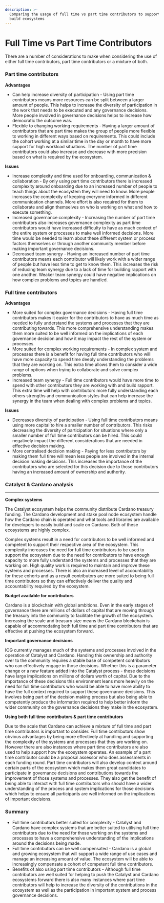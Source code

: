 ```yaml
---
description: >-
  Comparing the usage of full time vs part time contributors to support and
  build ecosystems
---
```


# Full Time vs Part Time Contributors



There are a number of considerations to make when considering the use of either full time contributors, part time contributors or a mixture of both.



### Part time contributors



**Advantages**

* Can help increase diversity of participation - Using part time contributors means more resources can be split between a larger amount of people. This helps to increase the diversity of participation in the work that needs to be executed and any governance decisions. More people involved in governance decisions helps to increase how democratic the outcome was.
* Flexible to changing working requirements - Having a larger amount of contributors that are part time makes the group of people more flexible to working in different ways based on requirements. This could include the cohort working at a similar time in the day or month to have more support for high workload situations. The number of part time contributors could also increase and decrease with more precision based on what is required by the ecosystem.



**Issues**

* Increase complexity and time used for onboarding, communication & collaboration - By only using part time contributors there is increased complexity around onboarding due to an increased number of people to teach things about the ecosystem they will need to know. More people increases the complexity of keeping everyone informed in different communication channels. More effort is also required for them to collaborate and align themselves on who is working on what and how to execute something.
* Increased governance complexity - Increasing the number of part time contributors also increases governance complexity as part time contributors would have increased difficulty to have as much context of the entire system or processes to make well informed decisions. More time would be needed to learn about these different system or process factors themselves or through another community member before making important governance decisions.
* Decreased team synergy - Having an increased number of part time contributors means each contributor will likely work with a wider range of people but have less time to get to know them. This increases the risk of reducing team synergy due to a lack of time for building rapport with one another. Weaker team synergy could have negative implications on how complex problems and topics are handled.



### Full time contributors



**Advantages**

* More suited for complex governance decisions - Having full time contributors makes it easier for the contributors to have as much time as needed to fully understand the systems and processes that they are contributing towards. This more comprehensive understanding makes them more suited to be well informed on the implications of each governance decision and how it may impact the rest of the system or processes.
* More suited for complex working requirements - In complex system and processes there is a benefit for having full time contributors who will have more capacity to spend time deeply understanding the problems that they are working on. This extra time allows them to consider a wide range of options when trying to collaborate and solve complex problems.
* Increased team synergy - Full time contributors would have more time to spend with other contributors they are working with and build rapport. This extra time will help with contributors more fully understanding each others strengths and communication styles that can help increase the synergy in the team when dealing with complex problems and topics.



**Issues**

* Decreases diversity of participation - Using full time contributors means using more capital to hire a smaller number of contributors. This risks decreasing the diversity of participation for situations where only a smaller number of full time contributors can be hired. This could negatively impact the different considerations that are needed in effective decision making.
* More centralised decision making - Paying for less contributors by making them full time will mean less people are involved in the internal decision making decisions. This increases the importance of the contributors who are selected for this decision due to those contributors having an increased amount of ownership and authority.



### **Catalyst & Cardano analysis**

****

**Complex systems**

The Catalyst ecosystem helps the community distribute Cardano treasury funding. The Cardano development and stake pool node ecosystem handle how the Cardano chain is operated and what tools and libraries are available for developers to easily build and scale on Cardano. Both of these ecosystems are highly complex.

Complex systems result in a need for contributors to be well informed and competent to support their respective area of the ecosystem. This complexity increases the need for full time contributors to be used to support the ecosystem due to the need for contributors to have enough capacity to more fully understand the systems and processes that they are working on. High quality work is required to maintain and improve these systems and processes. There is also an increased level of accountability for these cohorts and as a result contributors are more suited to being full time contributors so they can effectively deliver the quality and accountability required by the ecosystem.



**Budget available for contributors**

Cardano is a blockchain with global ambitions. Even in the early stages of governance there are millions of dollars of capital that are moving through the treasury into the community to facilitate the growth of the ecosystem. Increasing the scale and treasury size means the Cardano blockchain is capable of accommodating both full time and part time contributors that are effective at pushing the ecosystem forward.



**Important governance decisions**

IOG currently manages much of the systems and processes involved in the operation of Catalyst and Cardano. Handing this ownership and authority over to the community requires a stable base of competent contributors who can effectively engage in those decisions. Whether this is a parameter change or a new feature added into the Catalyst process - these decisions have large implications on millions of dollars worth of capital. Due to the importance of these decisions this environment leans more heavily on the need for full time contributors who would be able to have more ability to have the full context required to support these governance decisions. This involves being part of the decision making process but also being able to competently produce the information required to help better inform the wider community on the governance decisions they make in the ecosystem.



**Using both full time contributors & part time contributors**

Due to the scale that Cardano can achieve a mixture of full time and part time contributors is important to consider. Full time contributors show obvious advantages by being more effectively at handling and supporting the complexity of the systems and processes that they are working on. However there are also instances where part time contributors are also used to help support how the ecosystem operates. An example of a part time contributor could be a proposal assessor who does assessments in each funding round. Part time contributors will also develop context around certain parts of the ecosystem which makes them great candidates to participate in governance decisions and contributions towards the improvement of those systems and processes. They also get the benefit of being able to interact with full time contributors who should have a wider understanding of the process and system implications for those decisions which helps to ensure all participants are well informed on the implications of important decisions.



### Summary

* Full time contributors better suited for complexity - Catalyst and Cardano have complex systems that are better suited to utilising full time contributors due to the need for those working on the systems and processes to have a comprehensive understanding of the implications around the decisions being made.
* Full time contributors can be well compensated - Cardano is a global and growing ecosystem that will support a wide range of use cases and manage an increasing amount of value. The ecosystem will be able to increasingly compensate a cohort of competent full time contributors.
* Benefits of also using part time contributors - Although full time contributors are well suited for helping to push the Catalyst and Cardano ecosystems forward there is also many instances where part time contributors will help to increase the diversity of the contributions in the ecosystem as well as the participation in important system and process governance decisions.
